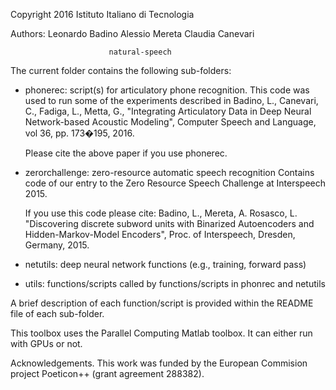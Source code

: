Copyright 2016 Istituto Italiano di Tecnologia 

Authors: Leonardo Badino
         Alessio Mereta
         Claudia Canevari
         
         
                          natural-speech

The current folder contains the following sub-folders:

- phonerec: script(s) for articulatory phone recognition. This code was used 
  to run some of the experiments described in
  Badino, L., Canevari, C., Fadiga, L., Metta, G., "Integrating Articulatory 
  Data in Deep Neural Network-based Acoustic Modeling", 
  Computer Speech and Language, vol 36, pp. 173�195, 2016.
  
  Please cite the above paper if you use phonerec.
  
- zerorchallenge: zero-resource automatic speech recognition 
  Contains code of our entry to the Zero Resource Speech Challenge at Interspeech 2015.
  
  If you use this code please cite:
  Badino, L., Mereta, A. Rosasco, L. "Discovering discrete subword units 
  with Binarized Autoencoders and Hidden-Markov-Model Encoders", 
  Proc. of Interspeech, Dresden, Germany, 2015.  

- netutils: deep neural network functions (e.g., training, forward pass)

- utils: functions/scripts called by functions/scripts in phonrec and netutils 

A brief description of each function/script is provided within the README file of each sub-folder.

This toolbox uses the Parallel Computing Matlab toolbox. It can either run with GPUs or not.

Acknowledgements. This work was funded by the European Commision project Poeticon++ (grant agreement 288382). 